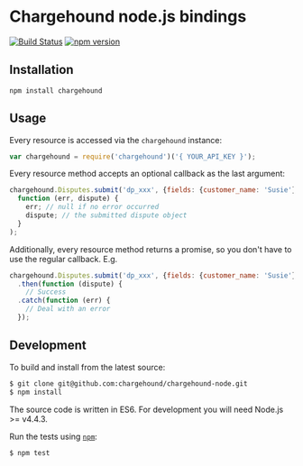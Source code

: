 # Chargehound node.js bindings 

[![Build Status](https://travis-ci.org/chargehound/chargehound-node.svg?branch=master)](https://travis-ci.org/chargehound/chargehound-node) [![npm version](https://badge.fury.io/js/chargehound.svg)](https://badge.fury.io/js/chargehound)

## Installation

`npm install chargehound`

## Usage

Every resource is accessed via the `chargehound` instance:

```js
var chargehound = require('chargehound')('{ YOUR_API_KEY }');
```

Every resource method accepts an optional callback as the last argument:

```js
chargehound.Disputes.submit('dp_xxx', {fields: {customer_name: 'Susie'}},
  function (err, dispute) {
    err; // null if no error occurred
    dispute; // the submitted dispute object
  }
);
```

Additionally, every resource method returns a promise, so you don't have to use the regular callback. E.g.

```js
chargehound.Disputes.submit('dp_xxx', {fields: {customer_name: 'Susie'}})
  .then(function (dispute) {
    // Success
  .catch(function (err) {
    // Deal with an error
  });
```

<!-- ## Resources

[Disputes](https://www.chargehound.com/docs/?javascript#disputes) -->

## Development

To build and install from the latest source:

```bash
$ git clone git@github.com:chargehound/chargehound-node.git
$ npm install
```

The source code is written in ES6. For development you will need Node.js >= v4.4.3.

Run the tests using [`npm`](https://www.npmjs.com/):

```bash
$ npm test
```

